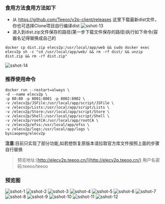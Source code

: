 ### 食用方法食用方法如下
- 从 https://github.com/Teeoo/v2p-client/releases 这里下载最新dist文件，你也可选择Clone项目自行编译dist
![sshot-13](https://user-images.githubusercontent.com/25023667/144246483-4dbd0c57-8f8a-450a-9126-d457f3572ed4.png)
- 进入到dist.zip文件保存的路径(第一步下载文件保存的路径)执行如下命令(容器名记得替换成自己的
```shell
docker cp dist.zip elecv2p:/usr/local/app/web && sudo docker exec elecv2p sh -c "cd /usr/local/app/web/ && rm -rf dist/ && unzip dist.zip && rm -rf dist.zip"
```
![sshot-14](https://user-images.githubusercontent.com/25023667/144246493-83dc177a-2e68-43d4-b0f5-62bdeb392183.png)
### 推荐使用命令
```shell
docker run --restart=always \
-d --name elecv2p \
-p 80:80 -p 8001:8001 -p 8002:8002 \
-v /elecv2p/JSFile:/usr/local/app/script/JSFile \
-v /elecv2p/Lists:/usr/local/app/script/Lists \
-v /elecv2p/Store:/usr/local/app/script/Store \
-v /elecv2p/Shell:/usr/local/app/script/Shell \
-v /elecv2p/rootCA:/usr/local/app/rootCA \
-v /elecv2p/efss:/usr/local/app/efss \
-v /elecv2p/logs:/usr/local/app/logs \
byxiaopeng/elecv2p
```

**注意**:目前只实现了部分功能,如若想恢复原版本请拉取官方库文件按照上面的步骤自行替换

> 预览地址:[http://elecv2p.teeoo.cn/](http://elecv2p.teeoo.cn/) 用户名密码:teeoo/teeoo

### 预览图

![sshot-1](https://user-images.githubusercontent.com/25023667/143406978-401ecbfa-58e6-4ba6-b229-bec8ee757fc5.png)
![sshot-2](https://user-images.githubusercontent.com/25023667/143406983-32a336ec-14dd-4ecd-b5ab-3832156a0d92.png)
![sshot-3](https://user-images.githubusercontent.com/25023667/143406987-a51791ac-619a-4544-8f69-cbf26b306532.png)
![sshot-4](https://user-images.githubusercontent.com/25023667/143406991-0fdbdf82-9279-4b39-a647-1c7e462e0fbb.png)
![sshot-5](https://user-images.githubusercontent.com/25023667/143406993-1677d38d-1dee-4803-8896-57f831a29502.png)
![sshot-6](https://user-images.githubusercontent.com/25023667/143406995-698e6665-caff-4046-aea2-ac791ca18ad3.png)
![sshot-7](https://user-images.githubusercontent.com/25023667/143407000-e57214af-d747-4b5d-b235-21496afee3c6.png)
![sshot-8](https://user-images.githubusercontent.com/25023667/143407005-6d4dab8b-6e2a-4c5b-a2a8-0893c06cfd88.png)
![sshot-9](https://user-images.githubusercontent.com/25023667/143407008-8ade5f20-3c92-4644-9c5c-01081b744da2.png)
![sshot-10](https://user-images.githubusercontent.com/25023667/143407010-e6a2b75c-f00d-4eda-8425-60cb8c200cfc.png)
![sshot-11](https://user-images.githubusercontent.com/25023667/143407013-80edfc3c-52ce-4672-8b6f-61c381211967.png)
![sshot-12](https://user-images.githubusercontent.com/25023667/143407018-58f0b3f3-1ce6-4750-b810-efa52601c4a1.png)
